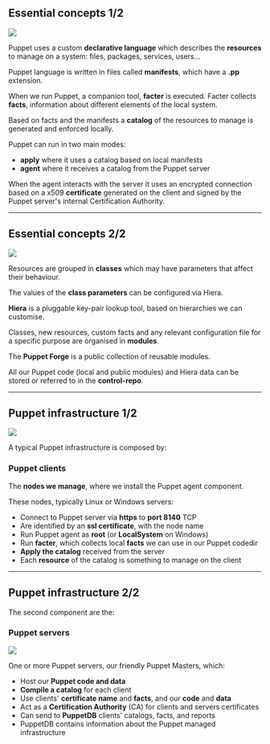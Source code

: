 ## Essential concepts 1/2
<img src="gfx/junior.png" class="skill">

Puppet uses a custom **declarative language** which describes
the **resources** to manage on a system:
files, packages, services, users...

Puppet language is written in files called **manifests**, which 
have a **.pp** extension.

When we run Puppet, a companion tool, **facter** is executed.
Facter collects **facts**, information about different
elements of the local system.

Based on facts and the manifests a **catalog** of the resources to manage
is generated and enforced locally.

Puppet can run in two main modes:
- **apply** where it uses a catalog based on local manifests 
- **agent** where it receives a catalog from the Puppet server

When the agent interacts with the server it uses an encrypted connection
based on a x509 **certificate** generated on the client and
signed by the Puppet server's internal Certification Authority.

---

## Essential concepts 2/2
<img src="gfx/junior.png" class="skill">

Resources are grouped in **classes** which
may have parameters that affect their behaviour.

The values of the **class parameters** can be configured via Hiera.

**Hiera** is a pluggable key-pair lookup tool,
based on hierarchies we can customise.

Classes, new resources, custom facts and any relevant
configuration file for a specific purpose are organised in **modules**.

The **Puppet Forge** is a public collection of reusable modules.

All our Puppet code (local and public modules) and Hiera data
can be stored or referred to in the **control-repo**.


---

## Puppet infrastructure 1/2
<img src="gfx/junior.png" class="skill">

A typical Puppet infrastructure is composed by:

### Puppet clients

The **nodes we manage**, where we install the Puppet agent component.

These nodes, typically Linux or Windows servers:

- Connect to Puppet server via **https** to **port 8140** TCP
- Are identified by an **ssl certificate**, with the node name
- Run Puppet agent as **root** (or **LocalSystem** on Windows)
- Run **facter**, which collects local **facts** we can use in our Puppet codedir
- **Apply the catalog** received from the server
- Each **resource** of the catalog is something to manage on the client

---

## Puppet infrastructure 2/2

The second component are the:
### Puppet servers
<img src="gfx/junior.png" class="skill">

One or more Puppet servers, our friendly Puppet Masters, which:

- Host our **Puppet code and data**
- **Compile a catalog** for each client
- Use clients' **certificate name** and **facts**, and our **code** and **data**
- Act as a **Certification Authority** (CA) for clients and servers certificates
- Can send to **PuppetDB** clients' catalogs, facts, and reports
- PuppetDB contains information about the Puppet managed infrastructure

